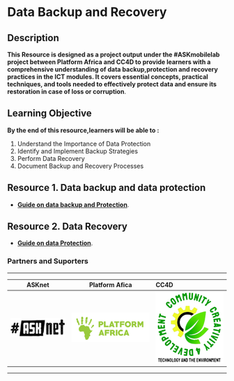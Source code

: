 # Data Backup and Recovery 


## Description 

 **This Resource is designed as a project output under the #ASKmobilelab project between Platform Africa and CC4D  to provide learners with a comprehensive understanding of data backup,protection and recovery practices in the ICT modules. It covers essential concepts, practical techniques, and tools needed to effectively protect data and ensure its restoration in case of loss or corruption**.

## Learning Objective 
**By the end of this resource,learners will be able to :**

1. Understand the Importance of Data Protection
2. Identify and Implement Backup Strategies
3. Perform Data Recovery
4. Document Backup and Recovery Processes


## Resource 1. Data backup and data protection 

+ [**Guide on data backup and Protection**](Resource-file/Data-Backup-And-Protection.md).

## Resource 2. Data Recovery 

+ [**Guide on data Protection**](Resource-file/Data-Recovery.md).








### Partners and Suporters
******* 
| ASKnet| Platform Afica| CC4D |
| :--------:| :--------: |:--------|
|![ASKnet Logo](/images/asknet-logo.png)|![Platform Africa Logo](/images/PA-Logo-HD.png)|![CC4D Logo](/images/CC4D.png)|
  ******* 
